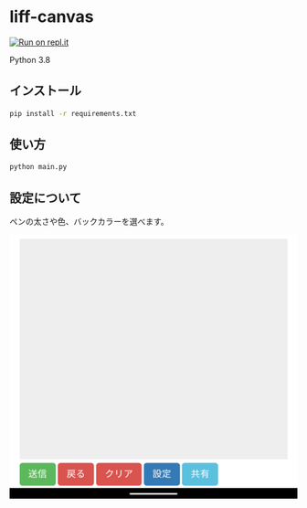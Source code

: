 # liff-canvas

[![Run on repl.it](https://repl.it/badge/github/HRTK92/liff-canvas)](https://repl.it/github/HRTK92/liff-canvas}&ref=button)

Python 3.8

## インストール
```sh
pip install -r requirements.txt
```

## 使い方
```python
python main.py
```

## 設定について
ペンの太さや色、バックカラーを選べます。

![イメージ](./static/Screenshot_20210807-094808.png)
